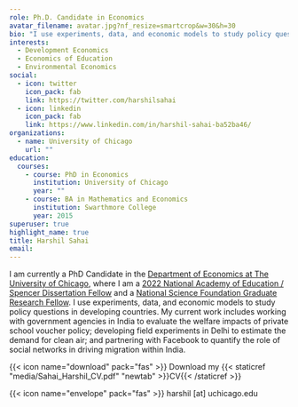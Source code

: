 ```yaml
---
role: Ph.D. Candidate in Economics
avatar_filename: avatar.jpg?nf_resize=smartcrop&w=30&h=30
bio: "I use experiments, data, and economic models to study policy questions in developing countries."
interests:
  - Development Economics
  - Economics of Education
  - Environmental Economics
social:
  - icon: twitter
    icon_pack: fab
    link: https://twitter.com/harshilsahai
  - icon: linkedin
    icon_pack: fab
    link: https://www.linkedin.com/in/harshil-sahai-ba52ba46/
organizations:
  - name: University of Chicago
    url: ""
education:
  courses:
    - course: PhD in Economics
      institution: University of Chicago
      year: ""
    - course: BA in Mathematics and Economics
      institution: Swarthmore College
      year: 2015
superuser: true
highlight_name: true
title: Harshil Sahai
email: 
---
```

I am currently a PhD Candidate in the [Department of Economics at The University of Chicago](https://economics.uchicago.edu), where I am a [2022 National Academy of Education / Spencer Dissertation Fellow](https://naeducation.org/2022-naed-spencer-dissertation-fellows/) and a [National Science Foundation Graduate Research Fellow](https://www.nsfgrfp.org). I use experiments, data, and economic models to study policy questions in developing countries. My current work includes working with government agencies in India to evaluate the welfare impacts of private school voucher policy; developing field experiments in Delhi to estimate the demand for clean air; and partnering with Facebook to quantify the role of social networks in driving migration within India.

{{< icon name="download" pack="fas" >}} Download my {{< staticref "media/Sahai_Harshil_CV.pdf" "newtab" >}}CV{{< /staticref >}}

{{< icon name="envelope" pack="fas" >}} harshil [at] uchicago.edu
